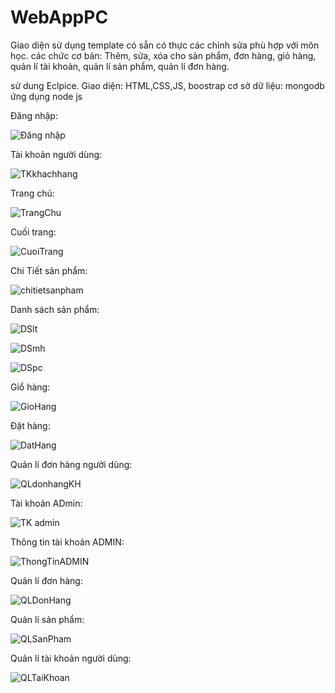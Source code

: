# WebAppPC
Giao diện sử dụng template có sẵn có thực các chỉnh sửa phù hợp với môn học. 
các chức cơ bản: Thêm, sửa, xóa cho sản phẩm, đơn hàng, giỏ hàng, quản lí tài khoản, quản lí sản phẩm, quản lí đơn hàng.

sử dung Eclpice.
Giao diện: HTML,CSS,JS, boostrap
cơ sở dữ liệu: mongodb
ứng dụng node js


Đăng nhập: 

![Đăng nhập](https://github.com/LGTBLACK/Webapp-ban-hang/assets/129674257/4f52db3c-8658-461d-b3d5-adb07965d8d9)

Tài khoản người dùng:

![TKkhachhang](https://github.com/LGTBLACK/Webapp-ban-hang/assets/129674257/3813466f-014a-4a88-aba2-e16e59520e4c)

Trang chủ:

![TrangChu](https://github.com/LGTBLACK/Webapp-ban-hang/assets/129674257/1c41b65a-8097-464c-ac5f-dfc7e1db7a11)

Cuối trang: 

![CuoiTrang](https://github.com/LGTBLACK/Webapp-ban-hang/assets/129674257/8cc67aaf-d45f-4305-8c7a-13a1fb17cddc)

Chi Tiết sản phẩm:

![chitietsanpham](https://github.com/LGTBLACK/Webapp-ban-hang/assets/129674257/d751af09-2c26-4026-82ff-3ec2a4bb6143)

Danh sách sản phẩm: 

![DSlt](https://github.com/LGTBLACK/Webapp-ban-hang/assets/129674257/99abd980-e6f0-44e1-90d0-3b4ceee93022)

![DSmh](https://github.com/LGTBLACK/Webapp-ban-hang/assets/129674257/758db46b-be07-4e72-a24c-f158a6d52397)

![DSpc](https://github.com/LGTBLACK/Webapp-ban-hang/assets/129674257/7cf3fda3-6596-4a74-a68e-389a41f447b6)

Giổ hàng: 

![GioHang](https://github.com/LGTBLACK/Webapp-ban-hang/assets/129674257/3192c5cf-e890-4079-a93d-b1214d0af855)

Đặt hàng:

![DatHang](https://github.com/LGTBLACK/Webapp-ban-hang/assets/129674257/2d00d71c-1a47-45bf-8105-2e644ae25711)

Quản lí đơn hàng người dùng: 

![QLdonhangKH](https://github.com/LGTBLACK/Webapp-ban-hang/assets/129674257/6aa29c6d-6f27-4100-bfbf-be0ed6dd1d51)

Tài khoản ADmin:

![TK admin](https://github.com/LGTBLACK/Webapp-ban-hang/assets/129674257/bfb47815-6cdf-45e3-9c17-ac45207306c8)

Thông tin tài khoản ADMIN:

![ThongTinADMIN](https://github.com/LGTBLACK/Webapp-ban-hang/assets/129674257/9216e02b-6ec7-469b-a6a3-3aa517de0fbf)

Quản lí đơn hàng:

![QLDonHang](https://github.com/LGTBLACK/Webapp-ban-hang/assets/129674257/9e037a38-19c1-40c7-b962-b2ccec0c9ecb)

Quản lí sản phẩm:

![QLSanPham](https://github.com/LGTBLACK/Webapp-ban-hang/assets/129674257/8758c3c8-0700-45a4-907d-8ee6b0a8516b)

Quản lí tài khoản người dùng:

![QLTaiKhoan](https://github.com/LGTBLACK/Webapp-ban-hang/assets/129674257/45d1cf0b-e50d-470f-aba7-010d70b1db19)





